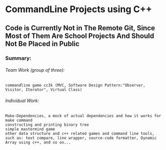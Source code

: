 # CommandLine Projects using C++
## Code is Currently Not in The Remote Git, Since Most of Them Are School Projects And Should Not Be Placed in Public
### Summary:
###### Team Work (group of three):
    commandline game cc3k (MVC, Software Design Pattern:"Observer, Visitor, Iterator", Virtual Class)
###### Individual Work:
    Make-Dependencies, a mock of actual dependencies and how it works for make command
    constructing and printing binary tree
    simple mastermind game
    other data structure and c++ related games and command line tools, 
    such as: text compare, line wrapper, source-code formatter, Dynamic  Array using c++, and so on...
